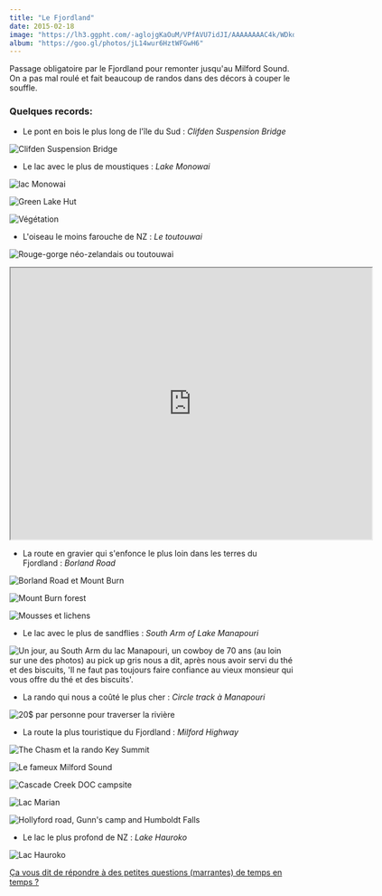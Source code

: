 ```yaml
---
title: "Le Fjordland"
date: 2015-02-18
image: "https://lh3.ggpht.com/-aglojgKaOuM/VPfAVU7idJI/AAAAAAAAC4k/WDkdQ-FFJ3M/s1280/upload_-1.jpg"
album: "https://goo.gl/photos/jL14wur6HztWFGwH6"
---
```


Passage obligatoire par le Fjordland pour remonter jusqu'au Milford Sound. On a pas mal roulé et fait beaucoup de randos dans des décors à couper le souffle. 

### Quelques records:

* Le pont en bois le plus long de l'île du Sud : *Clifden Suspension Bridge*

![Clifden Suspension Bridge](https://lh4.ggpht.com/-zEQyQGSL77I/VPfBxfS_BLI/AAAAAAAAC60/YLlJ1hx9VHk/s1280/upload_-1.jpg)

* Le lac avec le plus de moustiques : *Lake Monowai*

![lac Monowai](https://lh5.ggpht.com/-0rR-2d72dtI/VPfButY7SvI/AAAAAAAAC6s/J7r0meX13A0/s1280/upload_-1.jpg)

![Green Lake Hut](https://lh4.ggpht.com/-yF5grY-_VwI/VPfBsXDjZ3I/AAAAAAAAC6k/CLBUu0asvv4/s1280/upload_-1.jpg)

![Végétation](https://lh3.ggpht.com/-MFAk1SohrBA/VPfBo7fcTrI/AAAAAAAAC6c/RvMQ7f4ln4w/s1280/upload_-1.jpg)

* L'oiseau le moins farouche de NZ : *Le toutouwai*

![Rouge-gorge néo-zelandais ou toutouwai](https://lh3.ggpht.com/-rGYdNQDEkYA/VPfBmBcjDbI/AAAAAAAAC6U/bCcFCWFlmso/s1280/upload_-1.jpg)

<iframe src="https://docs.google.com/file/d/0BzIZ3dfuz-CEckRHdG91bjVjRlE/preview" width="640" height="480"></iframe>

* La route en gravier qui s'enfonce le plus loin dans les terres du Fjordland : *Borland Road*

![Borland Road et Mount Burn](https://lh4.ggpht.com/-sjBgBM88WY8/VPfBi0H149I/AAAAAAAAC6M/rP60XpGlr6Y/s1280/upload_-1.jpg)

![Mount Burn forest](https://lh5.ggpht.com/-I6ksOIGKpnE/VPfBf__yEuI/AAAAAAAAC6E/8jQ0mNu56Pg/s1280/upload_-1.jpg)

![Mousses et lichens](https://lh4.ggpht.com/-R0lQ0QO_muE/VPfBcm221HI/AAAAAAAAC58/YA6TOFNiI-A/s1280/upload_-1.jpg)


* Le lac avec le plus de sandflies : *South Arm of Lake Manapouri*

![Un jour, au South Arm du lac Manapouri, un cowboy de 70 ans (au loin sur une des photos) au pick up gris nous a dit, après nous avoir servi du thé et des biscuits, 'Il ne faut pas toujours faire confiance au vieux monsieur qui vous offre du thé et des biscuits'. ](https://lh5.ggpht.com/-wPtBF5akzVM/VPfBaOvNlSI/AAAAAAAAC50/3qtY7Ju6tt4/s1280/upload_-1.jpg)


* La rando qui nous a coûté le plus cher : *Circle track à Manapouri*

![20$ par personne pour traverser la rivière](https://lh4.ggpht.com/-0w_2vtI8zro/VPfBXqDuneI/AAAAAAAAC5s/90RD8_50Cgo/s1280/upload_-1.jpg)


* La route la plus touristique du Fjordland : *Milford Highway*

![The Chasm et la rando Key Summit](https://lh6.ggpht.com/-BM1m04o30Vk/VPfBUorsBGI/AAAAAAAAC5k/X4fKU5gc4e4/s1280/upload_-1.jpg)

![Le fameux Milford Sound](https://lh5.ggpht.com/-Xk13TKzreBc/VPfBR4aa2WI/AAAAAAAAC5c/vKmQSrNks5A/s1280/upload_-1.jpg)

![Cascade Creek DOC campsite](https://lh4.ggpht.com/-TVClkZlAXmk/VPfBPRAruuI/AAAAAAAAC5U/lApzPrRQzSs/s1280/upload_-1.jpg)

![Lac Marian](https://lh4.ggpht.com/-wAywzJ_iJWk/VPfBM0aZrtI/AAAAAAAAC5M/Qfaxqpxpqwc/s1280/upload_-1.jpg)

![Hollyford road, Gunn's camp and Humboldt Falls](https://lh4.ggpht.com/-vY80ZSW_MfA/VPfBJTB7ynI/AAAAAAAAC5E/y80Qy6YcJW4/s1280/upload_-1.jpg)


* Le lac le plus profond de NZ : *Lake Hauroko*

![Lac Hauroko](https://lh4.ggpht.com/-sAbm_S1yeRg/VPfBFt7-eCI/AAAAAAAAC48/hIfo0idWCGs/s1280/upload_-1.jpg)

<script type="text/javascript" charset="utf-8" src="https://static.polldaddy.com/p/8708662.js"></script>
<noscript><a href="https://polldaddy.com/poll/8708662/">Ça vous dit de répondre à des petites questions (marrantes) de temps en temps ?</a></noscript>
